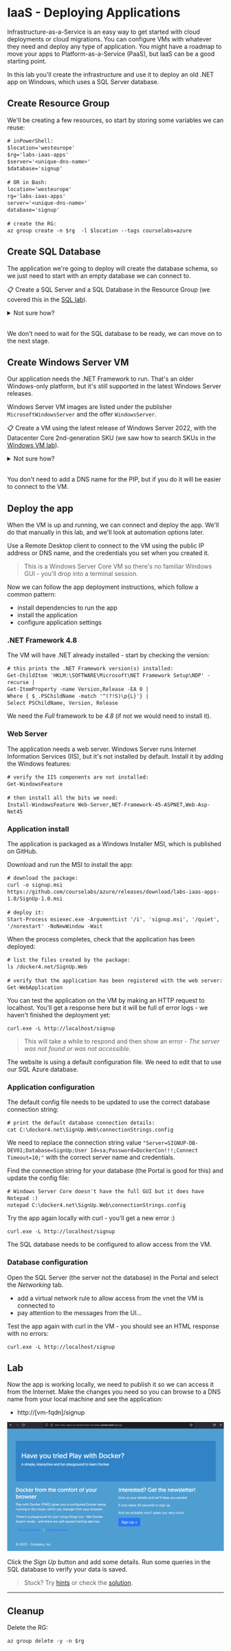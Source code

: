 # IaaS - Deploying Applications

Infrastructure-as-a-Service is an easy way to get started with cloud deployments or cloud migrations. You can configure VMs with whatever they need and deploy any type of application. You might have a roadmap to move your apps to Platform-as-a-Service (PaaS), but IaaS can be a good starting point. 

In this lab you'll create the infrastructure and use it to deploy an old .NET app on Windows, which uses a SQL Server database.


## Create Resource Group

We'll be creating a few resources, so start by storing some variables we can reuse:

```
# inPowerShell:
$location='westeurope'
$rg='labs-iaas-apps'
$server='<unique-dns-name>'
$database='signup'

# OR in Bash:
location='westeurope'
rg='labs-iaas-apps'
server='<unique-dns-name>'
database='signup'

# create the RG:
az group create -n $rg  -l $location --tags courselabs=azure
```

## Create SQL Database

The application we're going to deploy will create the database schema, so we just need to start with an empty database we can connect to.

📋 Create a SQL Server and a SQL Database in the Resource Group (we covered this in the [SQL lab](/labs/sql/README.md)).

<details>
  <summary>Not sure how?</summary>

We can use simple commands with the variables we have already set, and accept default values for a lot of the configuration settings:

```
az sql server create -g $rg -l $location -n $server -u sqladmin -p '<admin-password>'

az sql db create -g $rg -n $database -s $server --no-wait
```

</details><br/>

We don't need to wait for the SQL database to be ready, we can move on to the next stage.

## Create Windows Server VM

Our application needs the .NET Framework to run. That's an older Windows-only platform, but it's still supported in the latest Windows Server releases.

Windows Server VM images are listed under the publisher `MicrosoftWindowsServer` and the offer `WindowsServer`.

📋 Create a VM using the latest release of Windows Server 2022, with the Datacenter Core 2nd-generation SKU (we saw how to search SKUs in the [Windows VM lab](/labs/vm-win/README.md)).

<details>
  <summary>Not sure how?</summary>

```
# list out the SKUs:
az vm image list-skus -l westus -p MicrosoftWindowsServer -f WindowsServer -o table
```

Among the outputs you should see `2022-datacenter-core-g2` which is the SKU we're looking for.

```
# create a VM using the latest version of the image:
az vm create -l $location -g $rg -n app01 --image MicrosoftWindowsServer:WindowsServer:2022-datacenter-core-g2:latest --size Standard_D2s_v5 --admin-username labs --public-ip-address-dns-name <your-unique-dns-name> --admin-password <your-strong-password>
```

</details><br/>

You don't need to add a DNS name for the PIP, but if you do it will be easier to connect to the VM.

## Deploy the app

When the VM is up and running, we can connect and deploy the app. We'll do that manually in this lab, and we'll look at automation options later.

Use a Remote Desktop client to connect to the VM using the public IP address or DNS name, and the credentials you set when you created it. 

> This is a Windows Server Core VM so there's no familiar Windows GUI - you'll drop into a terminal session.

Now we can follow the app deployment instructions, which follow a common pattern:

- install dependencies to run the app
- install the application
- configure application settings

### .NET Framework 4.8

The VM will have .NET already installed - start by checking the version:

```
# this prints the .NET Framework version(s) installed:
Get-ChildItem 'HKLM:\SOFTWARE\Microsoft\NET Framework Setup\NDP' -recurse |
Get-ItemProperty -name Version,Release -EA 0 |
Where { $_.PSChildName -match '^(?!S)\p{L}'} |
Select PSChildName, Version, Release
```

We need the _Full_ framework to be _4.8_ (if not we would need to install it).

### Web Server

The application needs a web server. Windows Server runs Internet Information Services (IIS), but it's not installed by default. Install it by adding the Windows features:

```
# verify the IIS components are not installed:
Get-WindowsFeature

# then install all the bits we need:
Install-WindowsFeature Web-Server,NET-Framework-45-ASPNET,Web-Asp-Net45
```

### Application install

The application is packaged as a Windows Installer MSI, which is published on GitHub. 

Download and run the MSI to install the app:

```
# download the package:
curl -o signup.msi https://github.com/courselabs/azure/releases/download/labs-iaas-apps-1.0/SignUp-1.0.msi

# deploy it:
Start-Process msiexec.exe -ArgumentList '/i', 'signup.msi', '/quiet', '/norestart' -NoNewWindow -Wait
```

When the process completes, check that the application has been deployed:

```
# list the files created by the package:
ls /docker4.net/SignUp.Web

# verify that the application has been registered with the web server:
Get-WebApplication
```

You can test the application on the VM by making an HTTP request to localhost. You'll get a response here but it will be full of error logs - we haven't finished the deployment yet:

```
curl.exe -L http://localhost/signup
```

> This will take a while to respond and then show an error - _The server was not found or was not accessible._ 

The website is using a default configuration file. We need to edit that to use our SQL Azure database.


### Application configuration

The default config file needs to be updated to use the correct database connection string:

```
# print the default database connection details:
cat C:\docker4.net\SignUp.Web\connectionStrings.config
```

We need to replace the connection string value `"Server=SIGNUP-DB-DEV01;Database=SignUp;User Id=sa;Password=DockerCon!!!;Connect Timeout=10;"` with the correct server name and credentials.

Find the connection string for your database (the Portal is good for this) and update the config file:

```
# Windows Server Core doesn't have the full GUI but it does have Notepad :)
notepad C:\docker4.net\SignUp.Web\connectionStrings.config
```

Try the app again locally with curl - you'll get a new error :)

```
curl.exe -L http://localhost/signup
```

The SQL database needs to be configured to allow access from the VM.

### Database configuration

Open the SQL Server (the server not the database) in the Portal and select the _Networking_ tab.

- add a virtual network rule to allow access from the vnet the VM is connected to
- pay attention to the messages from the UI...

Test the app again with curl in the VM - you should see an HTML response with no errors:

```
curl.exe -L http://localhost/signup
```

## Lab

Now the app is working locally, we need to publish it so we can access it from the Internet. Make the changes you need so you can browse to a DNS name from your local machine and see the application:

- http://[vm-fqdn]/signup

![Sign Up app](/img/signup-homepage.png)

Click the _Sign Up_ button and add some details. Run some queries in the SQL database to verify your data is saved.

> Stuck? Try [hints](hints.md) or check the [solution](solution.md).

___

## Cleanup

Delete the RG:

```
az group delete -y -n $rg
```